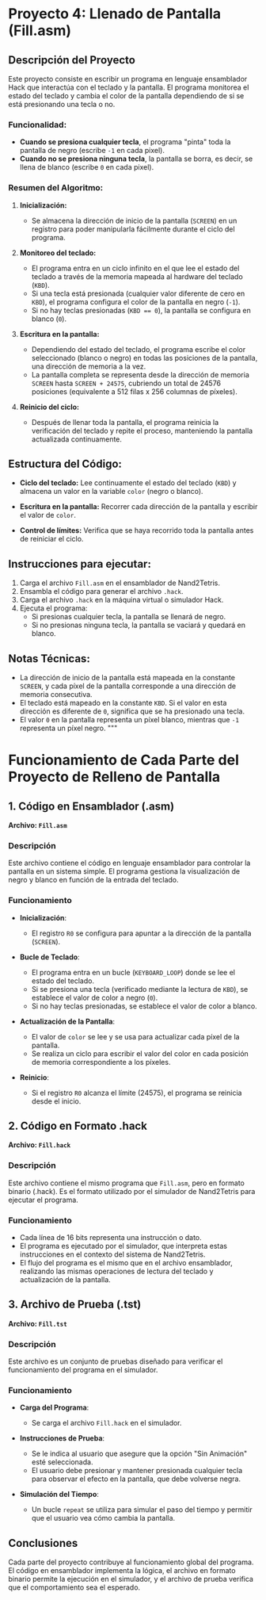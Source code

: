 # Proyecto 4: Llenado de Pantalla (Fill.asm)

## Descripción del Proyecto

Este proyecto consiste en escribir un programa en lenguaje ensamblador Hack que interactúa con el teclado y la pantalla. El programa monitorea el estado del teclado y cambia el color de la pantalla dependiendo de si se está presionando una tecla o no.

### Funcionalidad:
- **Cuando se presiona cualquier tecla**, el programa "pinta" toda la pantalla de negro (escribe `-1` en cada pixel).
- **Cuando no se presiona ninguna tecla**, la pantalla se borra, es decir, se llena de blanco (escribe `0` en cada pixel).

### Resumen del Algoritmo:
1. **Inicialización:**
   - Se almacena la dirección de inicio de la pantalla (`SCREEN`) en un registro para poder manipularla fácilmente durante el ciclo del programa.

2. **Monitoreo del teclado:**
   - El programa entra en un ciclo infinito en el que lee el estado del teclado a través de la memoria mapeada al hardware del teclado (`KBD`).
   - Si una tecla está presionada (cualquier valor diferente de cero en `KBD`), el programa configura el color de la pantalla en negro (`-1`).
   - Si no hay teclas presionadas (`KBD == 0`), la pantalla se configura en blanco (`0`).

3. **Escritura en la pantalla:**
   - Dependiendo del estado del teclado, el programa escribe el color seleccionado (blanco o negro) en todas las posiciones de la pantalla, una dirección de memoria a la vez.
   - La pantalla completa se representa desde la dirección de memoria `SCREEN` hasta `SCREEN + 24575`, cubriendo un total de 24576 posiciones (equivalente a 512 filas x 256 columnas de píxeles).

4. **Reinicio del ciclo:**
   - Después de llenar toda la pantalla, el programa reinicia la verificación del teclado y repite el proceso, manteniendo la pantalla actualizada continuamente.

## Estructura del Código:

- **Ciclo del teclado:** 
  Lee continuamente el estado del teclado (`KBD`) y almacena un valor en la variable `color` (negro o blanco).
  
- **Escritura en la pantalla:** 
  Recorrer cada dirección de la pantalla y escribir el valor de `color`.

- **Control de límites:** 
  Verifica que se haya recorrido toda la pantalla antes de reiniciar el ciclo.

## Instrucciones para ejecutar:

1. Carga el archivo `Fill.asm` en el ensamblador de Nand2Tetris.
2. Ensambla el código para generar el archivo `.hack`.
3. Carga el archivo `.hack` en la máquina virtual o simulador Hack.
4. Ejecuta el programa:
   - Si presionas cualquier tecla, la pantalla se llenará de negro.
   - Si no presionas ninguna tecla, la pantalla se vaciará y quedará en blanco.

## Notas Técnicas:

- La dirección de inicio de la pantalla está mapeada en la constante `SCREEN`, y cada píxel de la pantalla corresponde a una dirección de memoria consecutiva.
- El teclado está mapeado en la constante `KBD`. Si el valor en esta dirección es diferente de `0`, significa que se ha presionado una tecla.
- El valor `0` en la pantalla representa un píxel blanco, mientras que `-1` representa un píxel negro.
"""

# Funcionamiento de Cada Parte del Proyecto de Relleno de Pantalla

## 1. Código en Ensamblador (.asm)

**Archivo: `Fill.asm`**

### Descripción

Este archivo contiene el código en lenguaje ensamblador para controlar la pantalla en un sistema simple. El programa gestiona la visualización de negro y blanco en función de la entrada del teclado.

### Funcionamiento

- **Inicialización**:
  - El registro `R0` se configura para apuntar a la dirección de la pantalla (`SCREEN`).

- **Bucle de Teclado**:
  - El programa entra en un bucle (`KEYBOARD_LOOP`) donde se lee el estado del teclado.
  - Si se presiona una tecla (verificado mediante la lectura de `KBD`), se establece el valor de color a negro (`0`).
  - Si no hay teclas presionadas, se establece el valor de color a blanco.

- **Actualización de la Pantalla**:
  - El valor de `color` se lee y se usa para actualizar cada píxel de la pantalla.
  - Se realiza un ciclo para escribir el valor del color en cada posición de memoria correspondiente a los píxeles.

- **Reinicio**:
  - Si el registro `R0` alcanza el límite (24575), el programa se reinicia desde el inicio.

## 2. Código en Formato .hack

**Archivo: `Fill.hack`**

### Descripción

Este archivo contiene el mismo programa que `Fill.asm`, pero en formato binario (.hack). Es el formato utilizado por el simulador de Nand2Tetris para ejecutar el programa.

### Funcionamiento

- Cada línea de 16 bits representa una instrucción o dato.
- El programa es ejecutado por el simulador, que interpreta estas instrucciones en el contexto del sistema de Nand2Tetris.
- El flujo del programa es el mismo que en el archivo ensamblador, realizando las mismas operaciones de lectura del teclado y actualización de la pantalla.

## 3. Archivo de Prueba (.tst)

**Archivo: `Fill.tst`**

### Descripción

Este archivo es un conjunto de pruebas diseñado para verificar el funcionamiento del programa en el simulador.

### Funcionamiento

- **Carga del Programa**:
  - Se carga el archivo `Fill.hack` en el simulador.

- **Instrucciones de Prueba**:
  - Se le indica al usuario que asegure que la opción "Sin Animación" esté seleccionada.
  - El usuario debe presionar y mantener presionada cualquier tecla para observar el efecto en la pantalla, que debe volverse negra.

- **Simulación del Tiempo**:
  - Un bucle `repeat` se utiliza para simular el paso del tiempo y permitir que el usuario vea cómo cambia la pantalla.

## Conclusiones

Cada parte del proyecto contribuye al funcionamiento global del programa. El código en ensamblador implementa la lógica, el archivo en formato binario permite la ejecución en el simulador, y el archivo de prueba verifica que el comportamiento sea el esperado.
